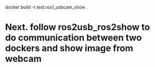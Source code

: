 docker build -t test:ros1_usbcam_show  .

# Next. follow ros2usb_ros2show to do communication between two dockers and show image from webcam
